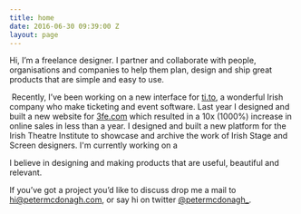 ```yaml
---
title: home
date: 2016-06-30 09:39:00 Z
layout: page
---
```


Hi, I’m a freelance designer. I partner and collaborate with people, organisations and companies to help them plan, design and ship great products that are simple and easy to use. 

 Recently, I’ve been working on a new interface for [ti.to](http://ti.tio), a wonderful Irish company who make ticketing and event software. Last year I designed and built a new website for [3fe.com](http://3fe.com) which resulted in a 10x (1000%) increase in online sales in less than a year. I designed and built a new platform for the Irish Theatre Institute to showcase and archive the work of Irish Stage and Screen designers. I'm currently working on a 

I believe in designing and making products that are useful, beautiful and relevant. 

If you’ve got a project you’d like to discuss drop me a mail to [hi@petermcdonagh.com](mailto:hi@petermcdonagh.com), or say hi on twitter [@petermcdonagh_](http://twitter.com/petermcdonagh_).